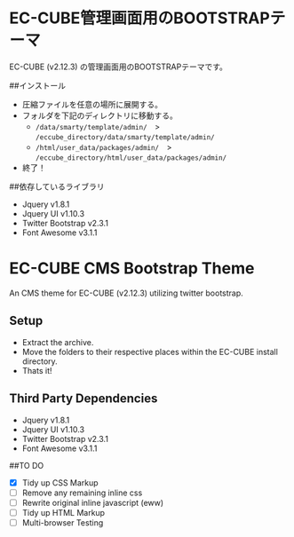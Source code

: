 EC-CUBE管理画面用のBOOTSTRAPテーマ
=======================

EC-CUBE (v2.12.3) の管理画面用のBOOTSTRAPテーマです。

##インストール
* 圧縮ファイルを任意の場所に展開する。
* フォルダを下記のディレクトリに移動する。
  * `/data/smarty/template/admin/`　>　`/eccube_directory/data/smarty/template/admin/`
  * `/html/user_data/packages/admin/`　>　`/eccube_directory/html/user_data/packages/admin/`
* 終了！


##依存しているライブラリ
* Jquery v1.8.1
* Jquery UI v1.10.3
* Twitter Bootstrap v2.3.1
* Font Awesome v3.1.1


EC-CUBE CMS Bootstrap Theme
=======================
An CMS theme for EC-CUBE (v2.12.3) utilizing twitter bootstrap.

## Setup
* Extract the archive.
* Move the folders to their respective places within the EC-CUBE install directory.
* Thats it!

## Third Party Dependencies

* Jquery v1.8.1
* Jquery UI v1.10.3
* Twitter Bootstrap v2.3.1
* Font Awesome v3.1.1

##TO DO 
- [x] Tidy up CSS Markup
- [ ] Remove any remaining inline css
- [ ] Rewrite original inline javascript (eww)
- [ ] Tidy up HTML Markup
- [ ] Multi-browser Testing
